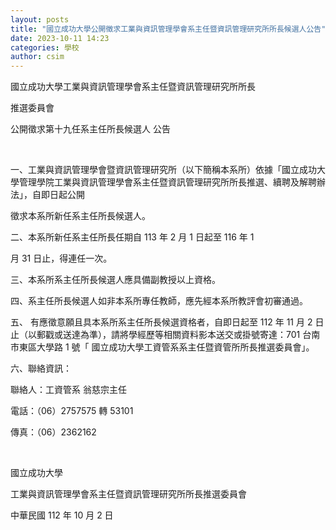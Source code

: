 ```yaml
---
layout: posts
title: "國立成功大學公開徵求工業與資訊管理學會系主任暨資訊管理研究所所長候選人公告"
date: 2023-10-11 14:23
categories: 學校
author: csim
---
```


國立成功大學工業與資訊管理學會系主任暨資訊管理研究所所長

推選委員會

公開徵求第十九任系主任所長候選人 公告

 

一、工業與資訊管理學會暨資訊管理研究所（以下簡稱本系所）依據「國立成功大學管理學院工業與資訊管理學會系主任暨資訊管理研究所所長推選、續聘及解聘辦法」，自即日起公開

徵求本系所新任系主任所長候選人。

二、本系所新任系主任所長任期自 113 年 2 月 1 日起至 116 年 1

月 31 日止，得連任一次。

三、本系所系主任所長候選人應具備副教授以上資格。

四、系主任所長候選人如非本系所專任教師，應先經本系所教評會初審通過。

五、 有應徵意願且具本系所系主任所長候選資格者，自即日起至 112 年 11 月 2 日止（以郵戳或送達為準），請將學經歷等相關資料影本送交或掛號寄達：701 台南市東區大學路 1 號「 國立成功大學工資管系系主任暨資管所所長推選委員會｣。

六、聯絡資訊：

聯絡人：工資管系 翁慈宗主任

電話：（06）2757575 轉 53101

傳真：（06）2362162

 

國立成功大學

工業與資訊管理學會系主任暨資訊管理研究所所長推選委員會

中華民國 112 年 10 月 2 日

 
